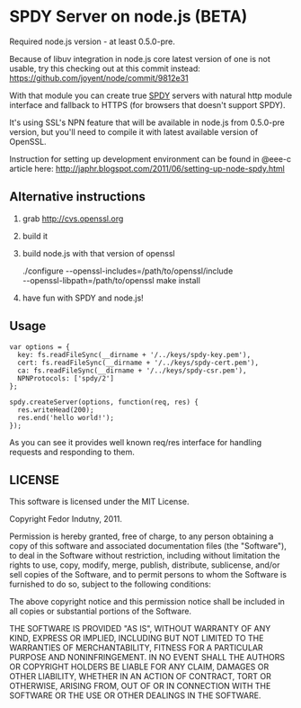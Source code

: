 # SPDY Server on node.js (BETA)

Required node.js version - at least 0.5.0-pre.

Because of libuv integration in node.js core latest version of one is not usable, try this checking out at this commit instead: https://github.com/joyent/node/commit/9812e31

With that module you can create true [SPDY](http://www.chromium.org/spdy) servers with natural http module interface and fallback to HTTPS (for browsers that doesn't support SPDY).

It's using SSL's NPN feature that will be available in node.js from 0.5.0-pre version, but you'll need to compile it with latest available version of OpenSSL.

Instruction for setting up development environment can be found in @eee-c article here: http://japhr.blogspot.com/2011/06/setting-up-node-spdy.html

## Alternative instructions

1. grab http://cvs.openssl.org
2. build it
3. build node.js with that version of openssl

    ./configure --openssl-includes=/path/to/openssl/include \
                --openssl-libpath=/path/to/openssl
    make install

4. have fun with SPDY and node.js! 

## Usage

    var options = {
      key: fs.readFileSync(__dirname + '/../keys/spdy-key.pem'),
      cert: fs.readFileSync(__dirname + '/../keys/spdy-cert.pem'),
      ca: fs.readFileSync(__dirname + '/../keys/spdy-csr.pem'),
      NPNProtocols: ['spdy/2']
    };

    spdy.createServer(options, function(req, res) {
      res.writeHead(200);
      res.end('hello world!');
    });

As you can see it provides well known req/res interface for handling requests
and responding to them.

## LICENSE

This software is licensed under the MIT License.

Copyright Fedor Indutny, 2011.

Permission is hereby granted, free of charge, to any person obtaining a
copy of this software and associated documentation files (the
"Software"), to deal in the Software without restriction, including
without limitation the rights to use, copy, modify, merge, publish,
distribute, sublicense, and/or sell copies of the Software, and to permit
persons to whom the Software is furnished to do so, subject to the
following conditions:

The above copyright notice and this permission notice shall be included
in all copies or substantial portions of the Software.

THE SOFTWARE IS PROVIDED "AS IS", WITHOUT WARRANTY OF ANY KIND, EXPRESS
OR IMPLIED, INCLUDING BUT NOT LIMITED TO THE WARRANTIES OF
MERCHANTABILITY, FITNESS FOR A PARTICULAR PURPOSE AND NONINFRINGEMENT. IN
NO EVENT SHALL THE AUTHORS OR COPYRIGHT HOLDERS BE LIABLE FOR ANY CLAIM,
DAMAGES OR OTHER LIABILITY, WHETHER IN AN ACTION OF CONTRACT, TORT OR
OTHERWISE, ARISING FROM, OUT OF OR IN CONNECTION WITH THE SOFTWARE OR THE
USE OR OTHER DEALINGS IN THE SOFTWARE.

